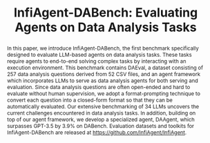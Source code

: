 ---
title: "InfiAgent-DABench: Evaluating Agents on Data Analysis Tasks"
link: https://arxiv.org/pdf/2401.05507.pdf
authors: "Hu et al."
venue: "ICML"
year: 2024
abstract: "In this paper, we introduce InfiAgent-DABench, the first benchmark specifically designed to evaluate LLM-based agents on data analysis tasks. These tasks require agents to end-to-end solving complex tasks by interacting with an execution environment. This benchmark contains DAEval, a dataset consisting of 257 data analysis questions derived from 52 CSV files, and an agent framework which incorporates LLMs to serve as data analysis agents for both serving and evaluation. Since data analysis questions are often open-ended and hard to evaluate without human supervision, we adopt a format-prompting technique to convert each question into a closed-form format so that they can be automatically evaluated. Our extensive benchmarking of 34 LLMs uncovers the current challenges encountered in data analysis tasks. In addition, building on top of our agent framework, we develop a specialized agent, DAAgent, which surpasses GPT-3.5 by 3.9% on DABench. Evaluation datasets and toolkits for InfiAgent-DABench are released at https://github.com/InfiAgent/InfiAgent."
---